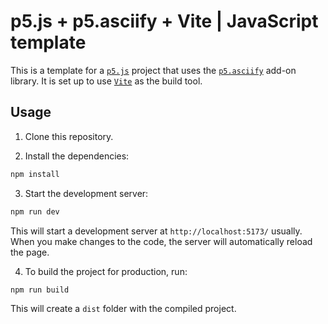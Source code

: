 # p5.js + p5.asciify + Vite | JavaScript template

This is a template for a [`p5.js`](https://p5js.org/) project that uses the [`p5.asciify`](https://github.com/humanbydefinition/p5.asciify) add-on library. It is set up to use [`Vite`](https://vitejs.dev/) as the build tool.

## Usage

1. Clone this repository.

2. Install the dependencies:

```bash
npm install
```

3. Start the development server:

```bash
npm run dev
```

This will start a development server at `http://localhost:5173/` usually. When you make changes to the code, the server will automatically reload the page.

4. To build the project for production, run:

```bash
npm run build
```

This will create a `dist` folder with the compiled project.


